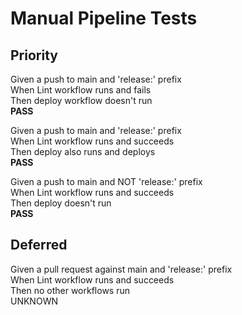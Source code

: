 # Manual Pipeline Tests

## Priority

Given a push to main and 'release:' prefix  
When Lint workflow runs and fails  
Then deploy workflow doesn't run  
**PASS**

Given a push to main and 'release:' prefix  
When Lint workflow runs and succeeds  
Then deploy also runs and deploys  
**PASS**

Given a push to main and NOT 'release:' prefix  
When Lint workflow runs and succeeds  
Then deploy doesn't run  
**PASS**

## Deferred

Given a pull request against main and 'release:' prefix  
When Lint workflow runs and succeeds  
Then no other workflows run  
UNKNOWN